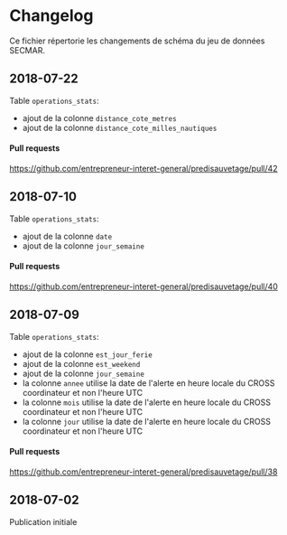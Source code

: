 # Changelog
Ce fichier répertorie les changements de schéma du jeu de données SECMAR.

## 2018-07-22
Table `operations_stats`:
- ajout de la colonne `distance_cote_metres`
- ajout de la colonne `distance_cote_milles_nautiques`

#### Pull requests
https://github.com/entrepreneur-interet-general/predisauvetage/pull/42

## 2018-07-10
Table `operations_stats`:
- ajout de la colonne `date`
- ajout de la colonne `jour_semaine`

#### Pull requests
https://github.com/entrepreneur-interet-general/predisauvetage/pull/40

## 2018-07-09
Table `operations_stats`:
- ajout de la colonne `est_jour_ferie`
- ajout de la colonne `est_weekend`
- ajout de la colonne `jour_semaine`
- la colonne `annee` utilise la date de l'alerte en heure locale du CROSS coordinateur et non l'heure UTC
- la colonne `mois` utilise la date de l'alerte en heure locale du CROSS coordinateur et non l'heure UTC
- la colonne `jour` utilise la date de l'alerte en heure locale du CROSS coordinateur et non l'heure UTC

#### Pull requests
https://github.com/entrepreneur-interet-general/predisauvetage/pull/38

## 2018-07-02
Publication initiale
